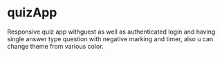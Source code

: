 # quizApp
Responsive quiz app withguest as well as authenticated login and having single answer type question with negative marking and timer, also u can change theme from various color.
